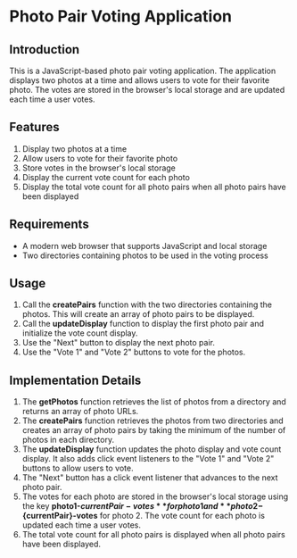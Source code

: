 # Photo Pair Voting Application

## Introduction

This is a JavaScript-based photo pair voting application. The application displays two photos at a time and allows users to vote for their favorite photo. The votes are stored in the browser's local storage and are updated each time a user votes.

## Features

1. Display two photos at a time
2. Allow users to vote for their favorite photo
3. Store votes in the browser's local storage
4. Display the current vote count for each photo
5. Display the total vote count for all photo pairs when all photo pairs have been displayed

## Requirements

- A modern web browser that supports JavaScript and local storage
- Two directories containing photos to be used in the voting process

## Usage

1. Call the **createPairs** function with the two directories containing the photos. This will create an array of photo pairs to be displayed.
2. Call the **updateDisplay** function to display the first photo pair and initialize the vote count display.
3. Use the "Next" button to display the next photo pair.
4. Use the "Vote 1" and "Vote 2" buttons to vote for the photos.

## Implementation Details

1. The **getPhotos** function retrieves the list of photos from a directory and returns an array of photo URLs.
2. The **createPairs** function retrieves the photos from two directories and creates an array of photo pairs by taking the minimum of the number of photos in each directory.
3. The **updateDisplay** function updates the photo display and vote count display. It also adds click event listeners to the "Vote 1" and "Vote 2" buttons to allow users to vote.
4. The "Next" button has a click event listener that advances to the next photo pair.
5. The votes for each photo are stored in the browser's local storage using the key **photo1-${currentPair}-votes** for photo 1 and **photo2-${currentPair}-votes** for photo 2. The vote count for each photo is updated each time a user votes.
6. The total vote count for all photo pairs is displayed when all photo pairs have been displayed.